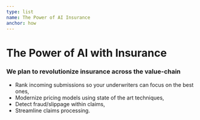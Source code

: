 ```yaml
---
type: list
name: The Power of AI Insurance
anchor: how
---
```


# The Power of AI with Insurance

### We plan to revolutionize insurance across the value-chain

- Rank incoming submissions so your underwriters can focus on the best ones,
- Modernize pricing models using state of the art techniques,
- Detect fraud/slippage within claims,
- Streamline claims processing.